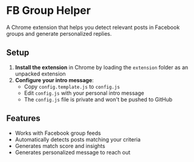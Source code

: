 # FB Group Helper

A Chrome extension that helps you detect relevant posts in Facebook groups and generate personalized replies.

## Setup

1. **Install the extension** in Chrome by loading the `extension` folder as an unpacked extension
2. **Configure your intro message**:
   - Copy `config.template.js` to `config.js`
   - Edit `config.js` with your personal intro message
   - The `config.js` file is private and won't be pushed to GitHub

## Features
- Works with Facebook group feeds
- Automatically detects posts matching your criteria
- Generates match score and insights
- Generates personalized message to reach out